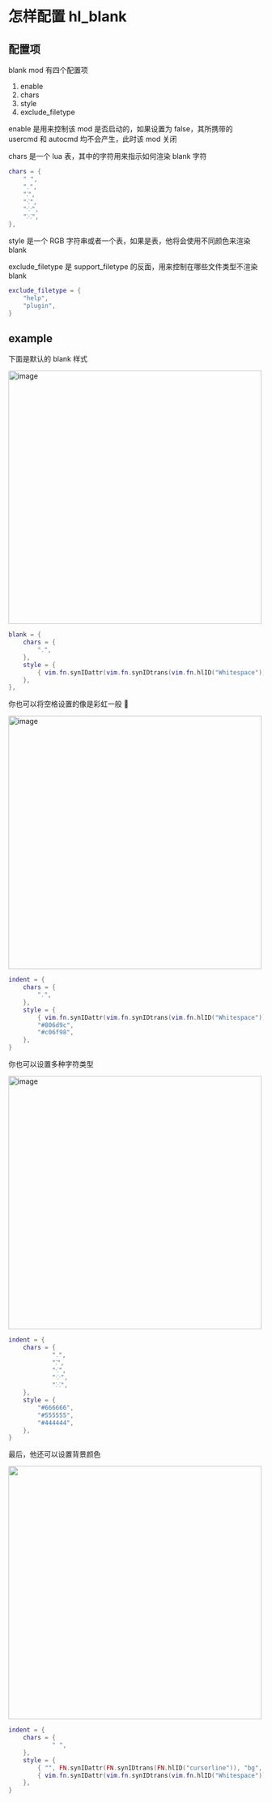# 怎样配置 hl_blank

## 配置项

blank mod 有四个配置项

1. enable
2. chars
3. style
4. exclude_filetype

enable 是用来控制该 mod 是否启动的，如果设置为 false，其所携带的 usercmd 和 autocmd 均不会产生，此时该 mod 关闭

chars 是一个 lua 表，其中的字符用来指示如何渲染 blank 字符

```lua
chars = {
    " ",
    "․",
    "⁚",
    "⁖",
    "⁘",
    "⁙",
},
```

style 是一个 RGB 字符串或者一个表，如果是表，他将会使用不同颜色来渲染 blank

exclude_filetype 是 support_filetype 的反面，用来控制在哪些文件类型不渲染 blank

```lua
exclude_filetype = {
    "help",
    "plugin",
}
```

## example

下面是默认的 blank 样式

<img width="500" alt="image" src="https://raw.githubusercontent.com/shellRaining/img/main/2303/12_hlblank_default.png">

```lua
blank = {
    chars = {
        "․",
    },
    style = {
        { vim.fn.synIDattr(vim.fn.synIDtrans(vim.fn.hlID("Whitespace")), "fg", "gui"), "" },
    },
},
```

你也可以将空格设置的像是彩虹一般 🌈

<img width="500" alt="image" src="https://raw.githubusercontent.com/shellRaining/img/main/2303/07_hlchunk7.png">

```lua
indent = {
    chars = {
        "․",
    },
    style = {
        { vim.fn.synIDattr(vim.fn.synIDtrans(vim.fn.hlID("Whitespace")), "fg", "gui"), "" },
        "#806d9c",
        "#c06f98",
    },
}
```

你也可以设置多种字符类型

<img width="500" alt="image" src="https://raw.githubusercontent.com/shellRaining/img/main/2303/08_hlblank1.png">

```lua
indent = {
    chars = {
            "․",
            "⁚",
            "⁖",
            "⁘",
            "⁙",
    },
    style = {
        "#666666",
        "#555555",
        "#444444",
    },
}
```

最后，他还可以设置背景颜色

<img width='500' src='https://raw.githubusercontent.com/shellRaining/img/main/2303/11_hlblank2.png'>

```lua
indent = {
    chars = {
            " ",
    },
    style = {
        { "", FN.synIDattr(FN.synIDtrans(FN.hlID("cursorline")), "bg", "gui") },
        { vim.fn.synIDattr(vim.fn.synIDtrans(vim.fn.hlID("Whitespace")), "fg", "gui"), "" },
    },
}
```
